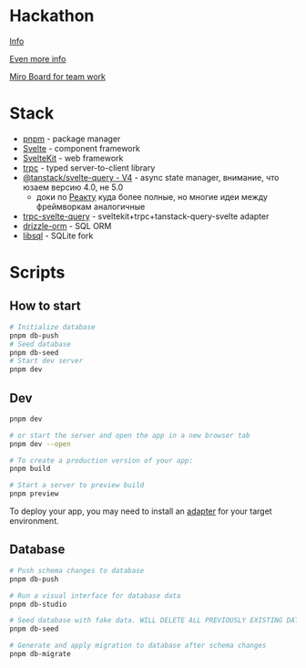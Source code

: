 # Hackathon

[Info](https://gist.github.com/batyshkaLenin/47df0766b564789634af1859a24b1d3e#%D0%BF%D1%80%D0%BE%D1%86%D0%B5%D1%81%D1%81%D1%8B-%D0%B8-%D0%BF%D0%BE%D0%BB%D1%8C%D0%B7%D0%BE%D0%B2%D0%B0%D1%82%D0%B5%D0%BB%D1%8C%D1%81%D0%BA%D0%B8%D0%B5-%D0%B8%D1%81%D1%82%D0%BE%D1%80%D0%B8%D0%B8)

[Even more info](https://www.figma.com/file/q9rFkw4sxlbNu9CtzhzPC7/Flow-and-FAQ?type=whiteboard&node-id=0-1&t=ff0iS7TjEMDt1N8Y-0)

[Miro Board for team work](https://miro.com/welcomeonboard/RWpDaFRWdm52cHZKNE42RjFWemxDenBwc0owNmp2MFdjY0IzUGhscWwyTzlXbHBPN0xaTUszaGxTejlMV2M4bXwzNDU4NzY0NTQyMTA2MjM1NDk1fDI=?share_link_id=333278440706)

# Stack

- [pnpm](https://pnpm.io/) - package manager
- [Svelte](https://svelte.dev/docs/introduction) - component framework
- [SvelteKit](https://kit.svelte.dev/docs/introduction) - web framework
- [trpc](https://trpc.io/docs) - typed server-to-client library
- [@tanstack/svelte-query - V4](https://tanstack.com/query/v4/docs/svelte/overview) - async state manager, внимание, что юзаем версию 4.0, не 5.0
  - доки по [Реакту](https://tanstack.com/query/v4/docs/react/overview) куда более полные, но многие идеи между фреймворкам аналогичные
- [trpc-svelte-query](https://github.com/ottomated/trpc-svelte-query) - sveltekit+trpc+tanstack-query-svelte adapter
- [drizzle-orm](https://orm.drizzle.team/docs/overview) - SQL ORM
- [libsql](https://github.com/tursodatabase/libsql) - SQLite fork

# Scripts

## How to start
```bash
# Initialize database
pnpm db-push
# Seed database
pnpm db-seed
# Start dev server
pnpm dev
```

## Dev

```bash
pnpm dev

# or start the server and open the app in a new browser tab
pnpm dev --open

# To create a production version of your app:
pnpm build

# Start a server to preview build
pnpm preview
```

To deploy your app, you may need to install an [adapter](https://kit.svelte.dev/docs/adapters) for your target environment.

## Database

```bash
# Push schema changes to database
pnpm db-push

# Run a visual interface for database data
pnpm db-studio

# Seed database with fake data. WILL DELETE ALL PREVIOUSLY EXISTING DATA IN DATABASE
pnpm db-seed

# Generate and apply migration to database after schema changes
pnpm db-migrate
```
